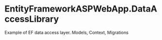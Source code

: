 # EntityFrameworkASPWebApp.DataAccessLibrary

Example of EF data access layer. Models, Context, Migrations
